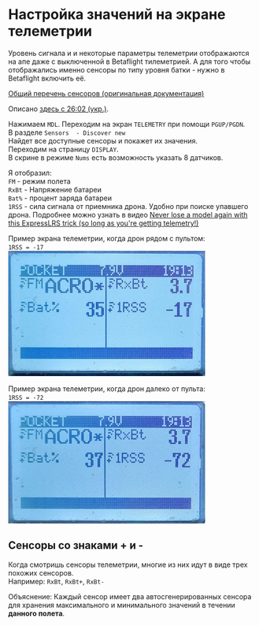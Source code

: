 # Настройка значений на экране телеметрии

Уровень сигнала и и некоторые параметры телеметрии отображаются на апе даже с выключенной в Betaflight тилеметрией. А для того чтобы отображались именно сенсоры по типу уровня батки - нужно в Betaflight включить её.

[Общий перечень сенсоров (оригинальная документация)](https://manual.edgetx.org/bw-radios/model-select/telemetry/common-telemetry-sensors)

Описано [здесь с 26:02 (укр.)](https://youtu.be/US8rYxZ1YHw?si=-y3HEkaY1MGl_jWG&t=1562).

Нажимаем `MDL`. 
Переходим на экран `TELEMETRY` при помощи `PGUP/PGDN`.  
В разделе `Sensors  - Discover new`  
Найдет все доступные сенсоры и покажет их значения.  
Переходим на страницу `DISPLAY`.  
В скрине в режиме `Nums` есть возможность указать 8 датчиков.  

Я отобразил:  
`FM` - режим полета  
`RxBt` - Напряжение батареи  
`Bat%` - процент заряда батареи  
`1RSS` - сила сигнала от приемника дрона. Удобно при поиске упавшего дрона. Подробнее можно узнать в видео [Never lose a model again with this ExpressLRS trick (so long as you're getting telemetry!)](https://www.youtube.com/watch?v=ARJ7Vomnczw)

Пример экрана телеметрии, когда дрон рядом с пультом:  
`1RSS = -17`  
![](Telemetry_DroneClose.jpg)  

Пример экрана телеметрии, когда дрон далеко от пульта:  
`1RSS = -72`  
![](Telemetry_DroneFar.jpg)  


## Сенсоры со знаками + и -
Когда смотришь сенсоры телеметрии, многие из них идут в  виде трех похожих сенсоров.  
Например: `RxBt`, `RxBt+`, `RxBt-`

Объяснение: Каждый сенсор имеет два автосгенерированных сенсора для хранения максимального и минимального значений в течении **данного полета**.